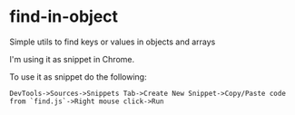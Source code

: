 # find-in-object
Simple utils to find keys or values in objects and arrays

I'm using it as snippet in Chrome.

To use it as snippet do the following:

    DevTools->Sources->Snippets Tab->Create New Snippet->Copy/Paste code from `find.js`->Right mouse click->Run